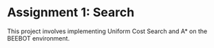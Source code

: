 # Assignment 1: Search

This project involves implementing Uniform Cost Search and A* on the BEEBOT environment.
